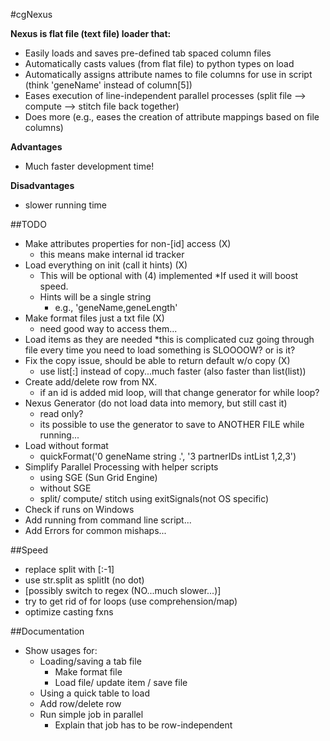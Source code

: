 #cgNexus

**Nexus is flat file (text file) loader that:**
	
 * Easily loads and saves pre-defined tab spaced column files
 * Automatically casts values (from flat file) to python types on load  
 * Automatically assigns attribute names to file columns for use in script (think 'geneName' instead of column[5])
 * Eases execution of line-independent parallel processes (split file --> compute --> stitch file back together)
 * Does more (e.g., eases the creation of attribute mappings based on file columns)

**Advantages**
 
 * Much faster development time!

**Disadvantages**
 
 * slower running time
		

##TODO
 
 * Make attributes properties for non-[id] access (X)
   * this means make internal id tracker
 * Load everything on init (call it hints) (X)
   * This will be optional with (4) implemented
     *If used it will boost speed.
   * Hints will be a single string
     * e.g., 'geneName,geneLength'
 * Make format files just a txt file (X) 
   * need good way to access them...
 * Load items as they are needed
   *this is complicated cuz going through file every time you need to load something is SLOOOOW? or is it?
 * Fix the copy issue, should be able to return default w/o copy (X)
    * use list[:] instead of copy...much faster (also faster than list(list)) 
 * Create add/delete row from NX.
   * if an id is added mid loop, will that change generator for while loop?
 * Nexus Generator (do not load data into memory, but still cast it)
   * read only?
   * its possible to use the generator to save to ANOTHER FILE while running...
 * Load without format
   * quickFormat('0 geneName string .', '3 partnerIDs intList 1,2,3')
 * Simplify Parallel Processing with helper scripts
   * using SGE (Sun Grid Engine)
   * without SGE
   * split/ compute/ stitch using exitSignals(not OS specific)
 * Check if runs on Windows
 * Add running from command line script...
 * Add Errors for common mishaps...

##Speed

 * replace split with [:-1]
 * use str.split as splitIt (no dot)
 * [possibly switch to regex (NO...much slower...)]
 * try to get rid of for loops (use comprehension/map)
 * optimize casting fxns

##Documentation

 * Show usages for:
   * Loading/saving a tab file 
     * Make format file
     * Load file/ update item / save file
    * Using a quick table to load
    * Add row/delete row
    * Run simple job in parallel 
      * Explain that job has to be row-independent


